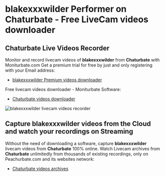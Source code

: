 # blakexxxwilder Performer on Chaturbate - Free LiveCam videos downloader

## Chaturbate Live Videos Recorder

Monitor and record livecam videos of **blakexxxwilder** from **Chaturbate** with Moniturbate.com
Get a premium trial for free by just and only registering with your Email address:
* [blakexxxwilder Premium videos downloader](https://moniturbate.com/request-demo-licence-key.html)

Free livecam videos downloader - Moniturbate Software:
* [Chaturbate videos downloader](https://moniturbate.com/moniturbate-download-software.html)

![blakexxxwilder livecam videos recorder](https://peachurnet.com/templates/moniturbate-software.png)


## Capture blakexxxwilder videos from the Cloud and watch your recordings on Streaming

Without the need of downloading a software, capture **blakexxxwilder** livecam videos from **Chaturbate** 100% online.
Watch Livecam archives from **Chaturbate** unlimitedly from thousands of existing recordings, only on Peachurbate.com and its websites network:
* [Chaturbate videos archives](https://peachurnet.com/)